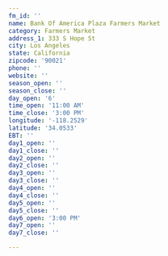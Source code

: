 ```yaml
---
fm_id: ''
name: Bank Of America Plaza Farmers Market
category: Farmers Market
address_1: 333 S Hope St
city: Los Angeles
state: California
zipcode: '90021'
phone: ''
website: ''
season_open: ''
season_close: ''
day_open: '6'
time_open: '11:00 AM'
time_close: '3:00 PM'
longitude: '-118.2529'
latitude: '34.0533'
EBT: ''
day1_open: ''
day1_close: ''
day2_open: ''
day2_close: ''
day3_open: ''
day3_close: ''
day4_open: ''
day4_close: ''
day5_open: ''
day5_close: ''
day6_open: '3:00 PM'
day7_open: ''
day7_close: ''

---
```

